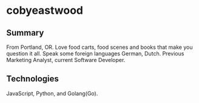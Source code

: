 # cobyeastwood

## Summary
From Portland, OR. Love food carts, food scenes and books that make you question it all. Speak some foreign languages German, Dutch. Previous Marketing Analyst, current Software Developer.

## Technologies
JavaScript, Python, and Golang(Go).

